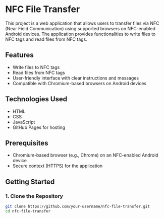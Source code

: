 # NFC File Transfer

This project is a web application that allows users to transfer files via NFC (Near Field Communication) using supported browsers on NFC-enabled Android devices. The application provides functionalities to write files to NFC tags and read files from NFC tags.

## Features

- Write files to NFC tags
- Read files from NFC tags
- User-friendly interface with clear instructions and messages
- Compatible with Chromium-based browsers on Android devices

## Technologies Used

- HTML
- CSS
- JavaScript
- GitHub Pages for hosting

## Prerequisites

- Chromium-based browser (e.g., Chrome) on an NFC-enabled Android device
- Secure context (HTTPS) for the application

## Getting Started

### 1. Clone the Repository

```sh
git clone https://github.com/your-username/nfc-file-transfer.git
cd nfc-file-transfer
